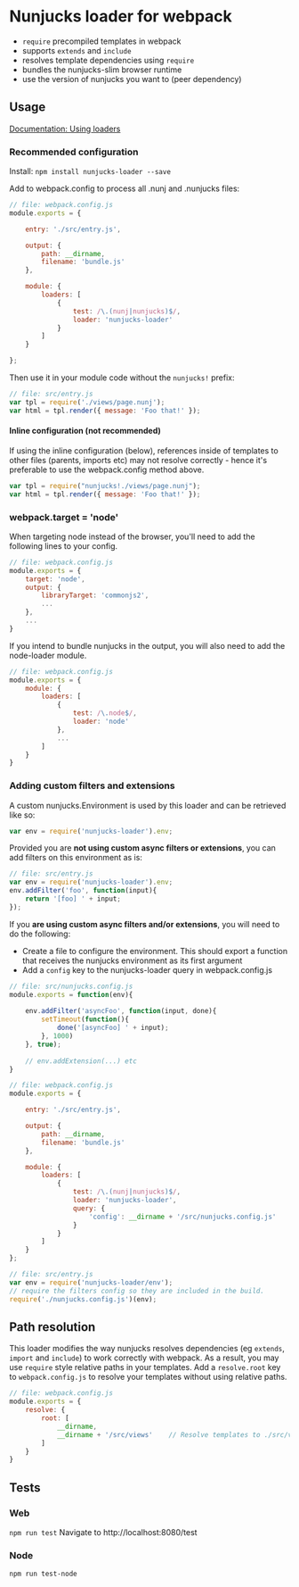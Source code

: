 # Nunjucks loader for webpack

- `require` precompiled templates in webpack
- supports `extends` and `include`
- resolves template dependencies using `require`
- bundles the nunjucks-slim browser runtime
- use the version of nunjucks you want to (peer dependency)

## Usage

[Documentation: Using loaders](http://webpack.github.io/docs/using-loaders.html)

### Recommended configuration

Install: `npm install nunjucks-loader --save`


Add to webpack.config to process all .nunj and .nunjucks files:

``` javascript
// file: webpack.config.js
module.exports = {

    entry: './src/entry.js',

    output: {
        path: __dirname,
        filename: 'bundle.js'
    },

    module: {
        loaders: [
            {
                test: /\.(nunj|nunjucks)$/,
                loader: 'nunjucks-loader'
            }
        ]
    }

};
```

Then use it in your module code without the `nunjucks!` prefix:

``` javascript
// file: src/entry.js
var tpl = require('./views/page.nunj');
var html = tpl.render({ message: 'Foo that!' });
```

#### Inline configuration (not recommended)

If using the inline configuration (below), references inside of templates to other files (parents, imports etc) may not
resolve correctly - hence it's preferable to use the webpack.config method above.

``` javascript
var tpl = require("nunjucks!./views/page.nunj");
var html = tpl.render({ message: 'Foo that!' });
```


### webpack.target = 'node'

When targeting node instead of the browser, you'll need to add the following lines to your config.

``` javascript
// file: webpack.config.js
module.exports = {
    target: 'node',
    output: {
        libraryTarget: 'commonjs2',
        ...
    },
    ...
}

```

If you intend to bundle nunjucks in the output, you will also need to add the node-loader module.

``` javascript
// file: webpack.config.js
module.exports = {
    module: {
        loaders: [
            {
                test: /\.node$/,
                loader: 'node'
            },
            ...
        ]
    }
}
```



### Adding custom filters and extensions

A custom nunjucks.Environment is used by this loader and can be retrieved like so:

``` javascript
var env = require('nunjucks-loader').env;
```

Provided you are **not using custom async filters or extensions**, you can add filters on this environment as is:

``` javascript
// file: src/entry.js
var env = require('nunjucks-loader').env;
env.addFilter('foo', function(input){
    return '[foo] ' + input;
});
```

If you **are using custom async filters and/or extensions**, you will need to do the following:

- Create a file to configure the environment. This should export a function that receives the nunjucks environment as 
 its first argument
- Add a `config` key to the nunjucks-loader query in webpack.config.js

``` javascript
// file: src/nunjucks.config.js
module.exports = function(env){
    
    env.addFilter('asyncFoo', function(input, done){
        setTimeout(function(){
            done('[asyncFoo] ' + input);
        }, 1000)
    }, true);
    
    // env.addExtension(...) etc
}

// file: webpack.config.js
module.exports = {

    entry: './src/entry.js',

    output: {
        path: __dirname,
        filename: 'bundle.js'
    },

    module: {
        loaders: [
            {
                test: /\.(nunj|nunjucks)$/,
                loader: 'nunjucks-loader',
                query: {
                    'config': __dirname + '/src/nunjucks.config.js'
                }
            }
        ]
    }
};

// file: src/entry.js
var env = require('nunjucks-loader/env');
// require the filters config so they are included in the build.
require('./nunjucks.config.js')(env);


```

## Path resolution

This loader modifies the way nunjucks resolves dependencies (eg `extends`, `import` and `include`) to work correctly 
with webpack. As a result, you may use `require` style relative paths in your templates.
Add a `resolve.root` key to `webpack.config.js` to resolve your templates without using relative paths.


``` javascript
// file: webpack.config.js
module.exports = {
    resolve: {
        root: [
            __dirname,
            __dirname + '/src/views'    // Resolve templates to ./src/views
        ]
    }
}
```

## Tests

### Web

`npm run test`
Navigate to http://localhost:8080/test

### Node
`npm run test-node`